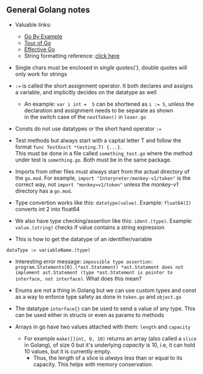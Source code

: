 ## General Golang notes
- Valuable links: 
  - [Go By Example](https://gobyexample.com/)
  - [Tour of Go](https://go.dev/tour/list) 
  - [Effective Go](https://go.dev/doc/effective_go)
  - String formatting reference: [click here](https://gobyexample.com/string-formatting)

- Single chars must be enclosed in *single quotes(')*, double quotes will only work for strings
- `:=` is called the short assignment operator. It both declares and assigns a variable, and implicitly decides on the datatype as well
  - An example: `var i int =  5` can be shortened as `i := 5`, unless the declaration and assignment needs to be separate as shown  
  in the switch case of the `nextToken()` in `lexer.go`
- Consts do not use datatypes or the short hand operator `:=`

- Test methods but always start with a capital letter T and follow the format `func TestXxx(t *testing.T) {...}`.  
This must be done in a file called `something_test.go` where the method under test is `something.go`. Both must be in the same package.
- Imports from other files must always start from the actual directory of the `go.mod`. For example, `import "Interpreter/monkey-v1/token"` is the correct way, not `import "monkey=v1/token"` unless the *monkey-v1* directory has a `go.mod`. 


- Type convertion works like this: `datatype(value)`. Example: `float64(2)` converts int 2 into float64
- We also have type checking/assertion like this: `ident.(type)`. Example: `value.(string)` checks if value contains a string expression
- This is how to get the datatype of an identifier/variable
```
dataType := variableName.(type)
```
- Interesting error message: `impossible type assertion: program.Statements[0].(*ast.Statement)
	*ast.Statement does not implement ast.Statement (type *ast.Statement is pointer to interface, not interface)`. What does this mean?

- Enums are not a thing in Golang but we can use custom types and const as a way to enforce type safety as done in `token.go` and `object.go`
- The datatype `interface{}` can be used to send a value of any type. This can be used either in structs or even as params to methods
- Arrays in go have two values attached with them: `length` and `capacity`
  - For example `make([]int, 0, 10)` returns an array (also called a `slice` in Golang), of size 0 but it's underlying *capacity* is 10, i.e, it can hold 10 values, but it is currently empty.
    - Thus, the length of a slice is *always* less than or equal to its capacity. This helps with memory conservation.